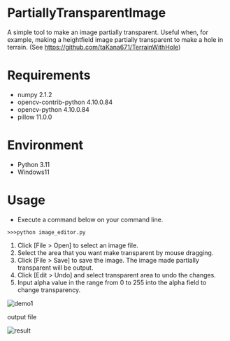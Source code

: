 # PartiallyTransparentImage

A simple tool to make an image partially transparent.
Useful when, for example, making a heightfield image partially transparent to make a hole in terrain.
(See https://github.com/taKana671/TerrainWithHole)

# Requirements
* numpy 2.1.2
* opencv-contrib-python 4.10.0.84
* opencv-python 4.10.0.84
* pillow 11.0.0
  
# Environment
* Python 3.11
* Windows11

# Usage
* Execute a command below on your command line.
```
>>>python image_editor.py
```

1. Click [File > Open] to select an image file.
2. Select the area that you want make transparent by mouse dragging.
3. Click [File > Save] to save the image. The image made partially transparent will be output.
4. Click [Edit > Undo] and select transparent area to undo the changes.
5. Input alpha value in the range from 0 to 255 into the alpha field to change transparency.

![demo1](https://github.com/user-attachments/assets/60eecb27-3b44-4509-b23f-cf61acda89b5)

output file

![result](https://github.com/user-attachments/assets/feb1163d-4c17-4f0b-8a3a-b98edaad8d38)

